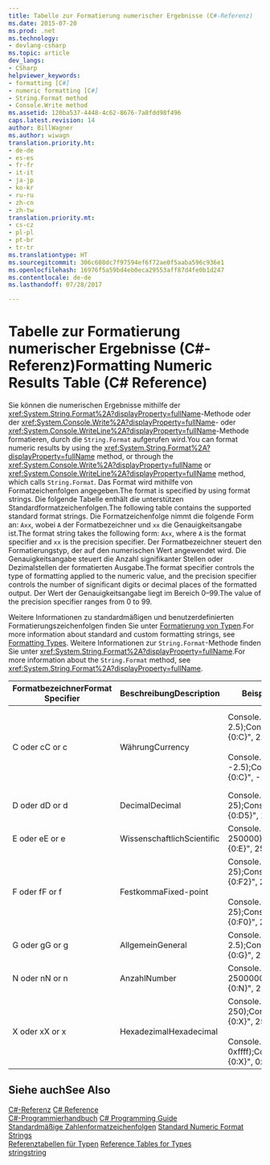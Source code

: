 ```yaml
---
title: Tabelle zur Formatierung numerischer Ergebnisse (C#-Referenz)
ms.date: 2015-07-20
ms.prod: .net
ms.technology:
- devlang-csharp
ms.topic: article
dev_langs:
- CSharp
helpviewer_keywords:
- formatting [C#]
- numeric formatting [C#]
- String.Format method
- Console.Write method
ms.assetid: 120ba537-4448-4c62-8676-7a8fdd98f496
caps.latest.revision: 14
author: BillWagner
ms.author: wiwagn
translation.priority.ht:
- de-de
- es-es
- fr-fr
- it-it
- ja-jp
- ko-kr
- ru-ru
- zh-cn
- zh-tw
translation.priority.mt:
- cs-cz
- pl-pl
- pt-br
- tr-tr
ms.translationtype: HT
ms.sourcegitcommit: 306c608dc7f97594ef6f72ae0f5aaba596c936e1
ms.openlocfilehash: 16976f5a59bd4eb0eca29553aff87d4fe0b1d247
ms.contentlocale: de-de
ms.lasthandoff: 07/28/2017

---
```

# <a name="formatting-numeric-results-table-c-reference"></a><span data-ttu-id="1ec16-102">Tabelle zur Formatierung numerischer Ergebnisse (C#-Referenz)</span><span class="sxs-lookup"><span data-stu-id="1ec16-102">Formatting Numeric Results Table (C# Reference)</span></span>
<span data-ttu-id="1ec16-103">Sie können die numerischen Ergebnisse mithilfe der <xref:System.String.Format%2A?displayProperty=fullName>-Methode oder der <xref:System.Console.Write%2A?displayProperty=fullName>- oder <xref:System.Console.WriteLine%2A?displayProperty=fullName>-Methode formatieren, durch die `String.Format` aufgerufen wird.</span><span class="sxs-lookup"><span data-stu-id="1ec16-103">You can format numeric results by using the <xref:System.String.Format%2A?displayProperty=fullName> method, or through the <xref:System.Console.Write%2A?displayProperty=fullName> or <xref:System.Console.WriteLine%2A?displayProperty=fullName> method, which calls `String.Format`.</span></span> <span data-ttu-id="1ec16-104">Das Format wird mithilfe von Formatzeichenfolgen angegeben.</span><span class="sxs-lookup"><span data-stu-id="1ec16-104">The format is specified by using format strings.</span></span> <span data-ttu-id="1ec16-105">Die folgende Tabelle enthält die unterstützen Standardformatzeichenfolgen.</span><span class="sxs-lookup"><span data-stu-id="1ec16-105">The following table contains the supported standard format strings.</span></span> <span data-ttu-id="1ec16-106">Die Formatzeichenfolge nimmt die folgende Form an: `Axx`, wobei `A` der Formatbezeichner und `xx` die Genauigkeitsangabe ist.</span><span class="sxs-lookup"><span data-stu-id="1ec16-106">The format string takes the following form: `Axx`, where `A` is the format specifier and `xx` is the precision specifier.</span></span> <span data-ttu-id="1ec16-107">Der Formatbezeichner steuert den Formatierungstyp, der auf den numerischen Wert angewendet wird. Die Genauigkeitsangabe steuert die Anzahl signifikanter Stellen oder Dezimalstellen der formatierten Ausgabe.</span><span class="sxs-lookup"><span data-stu-id="1ec16-107">The format specifier controls the type of formatting applied to the numeric value, and the precision specifier controls the number of significant digits or decimal places of the formatted output.</span></span> <span data-ttu-id="1ec16-108">Der Wert der Genauigkeitsangabe liegt im Bereich 0–99.</span><span class="sxs-lookup"><span data-stu-id="1ec16-108">The value of the precision specifier ranges from 0 to 99.</span></span>  
  
 <span data-ttu-id="1ec16-109">Weitere Informationen zu standardmäßigen und benutzerdefinierten Formatierungszeichenfolgen finden Sie unter [Formatierung von Typen](../../../standard/base-types/formatting-types.md).</span><span class="sxs-lookup"><span data-stu-id="1ec16-109">For more information about standard and custom formatting strings, see [Formatting Types](../../../standard/base-types/formatting-types.md).</span></span> <span data-ttu-id="1ec16-110">Weitere Informationen zur `String.Format`-Methode finden Sie unter <xref:System.String.Format%2A?displayProperty=fullName>.</span><span class="sxs-lookup"><span data-stu-id="1ec16-110">For more information about the `String.Format` method, see <xref:System.String.Format%2A?displayProperty=fullName>.</span></span>  
  
|<span data-ttu-id="1ec16-111">Formatbezeichner</span><span class="sxs-lookup"><span data-stu-id="1ec16-111">Format Specifier</span></span>|<span data-ttu-id="1ec16-112">Beschreibung</span><span class="sxs-lookup"><span data-stu-id="1ec16-112">Description</span></span>|<span data-ttu-id="1ec16-113">Beispiele</span><span class="sxs-lookup"><span data-stu-id="1ec16-113">Examples</span></span>|<span data-ttu-id="1ec16-114">Ausgabe</span><span class="sxs-lookup"><span data-stu-id="1ec16-114">Output</span></span>|  
|----------------------|-----------------|--------------|------------|  
|<span data-ttu-id="1ec16-115">C oder c</span><span class="sxs-lookup"><span data-stu-id="1ec16-115">C or c</span></span>|<span data-ttu-id="1ec16-116">Währung</span><span class="sxs-lookup"><span data-stu-id="1ec16-116">Currency</span></span>|<span data-ttu-id="1ec16-117">Console.Write("{0:C}", 2.5);</span><span class="sxs-lookup"><span data-stu-id="1ec16-117">Console.Write("{0:C}", 2.5);</span></span><br /><br /> <span data-ttu-id="1ec16-118">Console.Write("{0:C}", -2.5);</span><span class="sxs-lookup"><span data-stu-id="1ec16-118">Console.Write("{0:C}", -2.5);</span></span>|<span data-ttu-id="1ec16-119">$2.50</span><span class="sxs-lookup"><span data-stu-id="1ec16-119">$2.50</span></span><br /><br /> <span data-ttu-id="1ec16-120">($2.50)</span><span class="sxs-lookup"><span data-stu-id="1ec16-120">($2.50)</span></span>|  
|<span data-ttu-id="1ec16-121">D oder d</span><span class="sxs-lookup"><span data-stu-id="1ec16-121">D or d</span></span>|<span data-ttu-id="1ec16-122">Decimal</span><span class="sxs-lookup"><span data-stu-id="1ec16-122">Decimal</span></span>|<span data-ttu-id="1ec16-123">Console.Write("{0:D5}", 25);</span><span class="sxs-lookup"><span data-stu-id="1ec16-123">Console.Write("{0:D5}", 25);</span></span>|<span data-ttu-id="1ec16-124">00025</span><span class="sxs-lookup"><span data-stu-id="1ec16-124">00025</span></span>|  
|<span data-ttu-id="1ec16-125">E oder e</span><span class="sxs-lookup"><span data-stu-id="1ec16-125">E or e</span></span>|<span data-ttu-id="1ec16-126">Wissenschaftlich</span><span class="sxs-lookup"><span data-stu-id="1ec16-126">Scientific</span></span>|<span data-ttu-id="1ec16-127">Console.Write("{0:E}", 250000);</span><span class="sxs-lookup"><span data-stu-id="1ec16-127">Console.Write("{0:E}", 250000);</span></span>|<span data-ttu-id="1ec16-128">2.500000E+005</span><span class="sxs-lookup"><span data-stu-id="1ec16-128">2.500000E+005</span></span>|  
|<span data-ttu-id="1ec16-129">F oder f</span><span class="sxs-lookup"><span data-stu-id="1ec16-129">F or f</span></span>|<span data-ttu-id="1ec16-130">Festkomma</span><span class="sxs-lookup"><span data-stu-id="1ec16-130">Fixed-point</span></span>|<span data-ttu-id="1ec16-131">Console.Write("{0:F2}", 25);</span><span class="sxs-lookup"><span data-stu-id="1ec16-131">Console.Write("{0:F2}", 25);</span></span><br /><br /> <span data-ttu-id="1ec16-132">Console.Write("{0:F0}", 25);</span><span class="sxs-lookup"><span data-stu-id="1ec16-132">Console.Write("{0:F0}", 25);</span></span>|<span data-ttu-id="1ec16-133">25.00</span><span class="sxs-lookup"><span data-stu-id="1ec16-133">25.00</span></span><br /><br /> <span data-ttu-id="1ec16-134">25</span><span class="sxs-lookup"><span data-stu-id="1ec16-134">25</span></span>|  
|<span data-ttu-id="1ec16-135">G oder g</span><span class="sxs-lookup"><span data-stu-id="1ec16-135">G or g</span></span>|<span data-ttu-id="1ec16-136">Allgemein</span><span class="sxs-lookup"><span data-stu-id="1ec16-136">General</span></span>|<span data-ttu-id="1ec16-137">Console.Write("{0:G}", 2.5);</span><span class="sxs-lookup"><span data-stu-id="1ec16-137">Console.Write("{0:G}", 2.5);</span></span>|<span data-ttu-id="1ec16-138">2.5</span><span class="sxs-lookup"><span data-stu-id="1ec16-138">2.5</span></span>|  
|<span data-ttu-id="1ec16-139">N oder n</span><span class="sxs-lookup"><span data-stu-id="1ec16-139">N or n</span></span>|<span data-ttu-id="1ec16-140">Anzahl</span><span class="sxs-lookup"><span data-stu-id="1ec16-140">Number</span></span>|<span data-ttu-id="1ec16-141">Console.Write("{0:N}", 2500000);</span><span class="sxs-lookup"><span data-stu-id="1ec16-141">Console.Write("{0:N}", 2500000);</span></span>|<span data-ttu-id="1ec16-142">2,500,000.00</span><span class="sxs-lookup"><span data-stu-id="1ec16-142">2,500,000.00</span></span>|  
|<span data-ttu-id="1ec16-143">X oder x</span><span class="sxs-lookup"><span data-stu-id="1ec16-143">X or x</span></span>|<span data-ttu-id="1ec16-144">Hexadezimal</span><span class="sxs-lookup"><span data-stu-id="1ec16-144">Hexadecimal</span></span>|<span data-ttu-id="1ec16-145">Console.Write("{0:X}", 250);</span><span class="sxs-lookup"><span data-stu-id="1ec16-145">Console.Write("{0:X}", 250);</span></span><br /><br /> <span data-ttu-id="1ec16-146">Console.Write("{0:X}", 0xffff);</span><span class="sxs-lookup"><span data-stu-id="1ec16-146">Console.Write("{0:X}", 0xffff);</span></span>|<span data-ttu-id="1ec16-147">FA</span><span class="sxs-lookup"><span data-stu-id="1ec16-147">FA</span></span><br /><br /> <span data-ttu-id="1ec16-148">FFFF</span><span class="sxs-lookup"><span data-stu-id="1ec16-148">FFFF</span></span>|  
  
## <a name="see-also"></a><span data-ttu-id="1ec16-149">Siehe auch</span><span class="sxs-lookup"><span data-stu-id="1ec16-149">See Also</span></span>  
 <span data-ttu-id="1ec16-150">[C#-Referenz](../../../csharp/language-reference/index.md) </span><span class="sxs-lookup"><span data-stu-id="1ec16-150">[C# Reference](../../../csharp/language-reference/index.md) </span></span>  
 <span data-ttu-id="1ec16-151">[C#-Programmierhandbuch](../../../csharp/programming-guide/index.md) </span><span class="sxs-lookup"><span data-stu-id="1ec16-151">[C# Programming Guide](../../../csharp/programming-guide/index.md) </span></span>  
 <span data-ttu-id="1ec16-152">[Standardmäßige Zahlenformatzeichenfolgen](../../../standard/base-types/standard-numeric-format-strings.md) </span><span class="sxs-lookup"><span data-stu-id="1ec16-152">[Standard Numeric Format Strings](../../../standard/base-types/standard-numeric-format-strings.md) </span></span>  
 <span data-ttu-id="1ec16-153">[Referenztabellen für Typen](../../../csharp/language-reference/keywords/reference-tables-for-types.md) </span><span class="sxs-lookup"><span data-stu-id="1ec16-153">[Reference Tables for Types](../../../csharp/language-reference/keywords/reference-tables-for-types.md) </span></span>  
 [<span data-ttu-id="1ec16-154">string</span><span class="sxs-lookup"><span data-stu-id="1ec16-154">string</span></span>](../../../csharp/language-reference/keywords/string.md)

